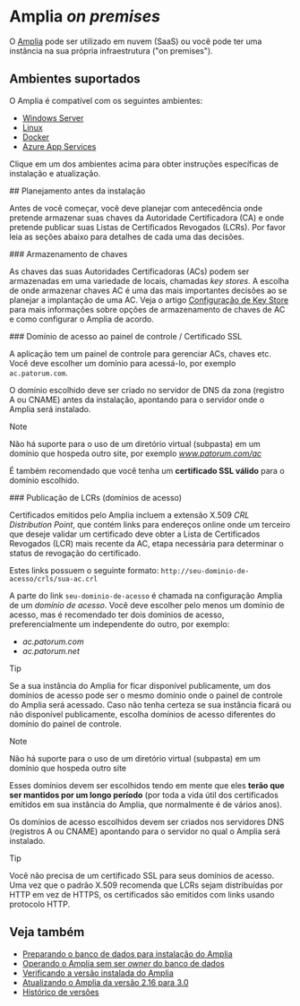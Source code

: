 ﻿# Amplia *on premises*

O [Amplia](../index.md) pode ser utilizado em nuvem (SaaS) ou você pode ter uma instância na sua própria infraestrutura ("on premises").

## Ambientes suportados

O Amplia é compatível com os seguintes ambientes:

* [Windows Server](windows/index.md)
* [Linux](linux/index.md)
* [Docker](docker/index.md)
* [Azure App Services](azure/index.md)

Clique em um dos ambientes acima para obter instruções específicas de instalação e atualização.

<a name="planning" />
## Planejamento antes da instalação

Antes de você começar, você deve planejar com antecedência onde pretende armazenar suas chaves da Autoridade Certificadora (CA) e onde pretende publicar suas Listas de Certificados Revogados (LCRs).
Por favor leia as seções abaixo para detalhes de cada uma das decisões.

<a name="key-storage" />
### Armazenamento de chaves

As chaves das suas Autoridades Certificadoras (ACs) podem ser armazenadas em uma variedade de locais, chamadas *key stores*. A escolha de onde armazenar chaves AC é uma das mais importantes
decisões ao se planejar a implantação de uma AC. Veja o artigo [Configuração de Key Store](key-stores/index.md) para mais informações sobre opções de armazenamento de chaves de AC e como configurar
o Amplia de acordo.

<a name="dashboard-domain" />
### Domínio de acesso ao painel de controle / Certificado SSL

A aplicação tem um painel de controle para gerenciar ACs, chaves etc. Você deve escolher um domínio para acessá-lo, por exemplo `ac.patorum.com`.

O domínio escolhido deve ser criado no servidor de DNS da zona (registro A ou CNAME) antes da instalação, apontando para o servidor onde o Amplia será instalado.

> [!NOTE]
> Não há suporte para o uso de um diretório virtual (subpasta) em um domínio que hospeda outro site, por exemplo *www.patorum.com/ac*

É também recomendado que você tenha um **certificado SSL válido** para o domínio escolhido.

<a name="access-domains" />
### Publicação de LCRs (domínios de acesso)

Certificados emitidos pelo Amplia incluem a extensão X.509 *CRL Distribution Point*, que contém links para endereços online onde um terceiro que deseje validar um certificado deve obter a Lista de Certificados Revogados (LCR) mais recente da AC,
etapa necessária para determinar o status de revogação do certificado.

Estes links possuem o seguinte formato: `http://seu-dominio-de-acesso/crls/sua-ac.crl`

A parte do link `seu-dominio-de-acesso` é chamada na configuração Amplia de um *domínio de acesso*. Você deve escolher pelo menos um domínio de acesso, mas é recomendado ter dois domínios de acesso,
preferencialmente um independente do outro, por exemplo:

* *ac.patorum.com*
* *ac.patorum.net*

> [!TIP]
> Se a sua instância do Amplia for ficar disponível publicamente, um dos domínios de acesso pode ser o mesmo domínio onde o painel de controle do Amplia será acessado.
> Caso não tenha certeza se sua instância ficará ou não disponível publicamente, escolha domínios de acesso diferentes do domínio do painel de controle.

> [!NOTE]
> Não há suporte para o uso de um diretório virtual (subpasta) em um domínio que hospeda outro site

Esses domínios devem ser escolhidos tendo em mente que eles **terão que ser mantidos por um longo período** (por toda a vida útil dos certificados emitidos em sua instância do Amplia, que normalmente é de vários anos).

Os domínios de acesso escolhidos devem ser criados nos servidores DNS (registros A ou CNAME) apontando para o servidor no qual o Amplia será instalado.

> [!TIP]
> Você não precisa de um certificado SSL para seus domínios de acesso. Uma vez que o padrão X.509 recomenda que LCRs sejam distribuídas por HTTP em vez de HTTPS, os certificados
> são emitidos com links usando protocolo HTTP.

## Veja também

* [Preparando o banco de dados para instalação do Amplia](prepare-database.md)
* [Operando o Amplia sem ser *owner* do banco de dados](unprivileged-db-user.md)
* [Verificando a versão instalada do Amplia](check-version.md)
* [Atualizando o Amplia da versão 2.16 para 3.0](update-30.md)
* [Histórico de versões](../changelog.md)
